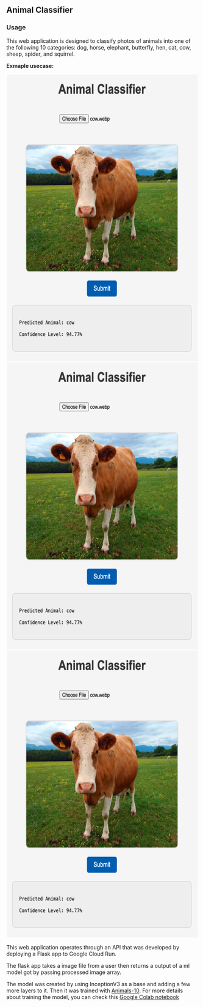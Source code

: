 ## Animal Classifier

### Usage

This web application is designed to classify photos of animals into one of the following 10 categories: dog, horse, elephant, butterfly, hen, cat, cow, sheep, spider, and squirrel.

**Exmaple usecase:**
<p align="center">
  <img src="https://github.com/seungjun-green/animalClassifier/blob/master/images/cow.png" alt="First Image" width="500" height="750"/>
  <img src="https://github.com/seungjun-green/animalClassifier/blob/master/images/cow.png" alt="Second Image" width="500" height="750"/>
  <img src="https://github.com/seungjun-green/animalClassifier/blob/master/images/cow.png" alt="Second Image" width="500" height="750"/>
</p>


This web application operates through an API that was developed by deploying a Flask app to Google Cloud Run. 

The flask app takes a image file from a user then returns a output of a ml model got by passing processed image array. 

The model was created by using InceptionV3 as a base and adding a few more layers to it. Then it was trained with [Animals-10](https://www.kaggle.com/datasets/alessiocorrado99/animals10). For more details about training the model, you can check this [Google Colab notebook](https://github.com/seungjun-green/animalClassifier/blob/master/Animal_Classification.ipynb)
